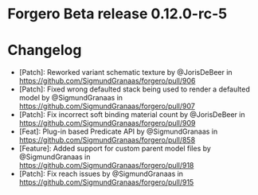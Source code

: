# Forgero Beta release 0.12.0-rc-5

# Changelog

* [Patch]: Reworked variant schematic texture by @JorisDeBeer in https://github.com/SigmundGranaas/forgero/pull/906
* [Patch]: Fixed wrong defaulted stack being used to render a defaulted model by @SigmundGranaas
  in https://github.com/SigmundGranaas/forgero/pull/907
* [Patch]: Fix incorrect soft binding material count by @JorisDeBeer
  in https://github.com/SigmundGranaas/forgero/pull/909
* [Feat]: Plug-in based Predicate API by @SigmundGranaas in https://github.com/SigmundGranaas/forgero/pull/858
* [Feature]: Added support for custom parent model files by @SigmundGranaas
  in https://github.com/SigmundGranaas/forgero/pull/918
* [Patch]: Fix reach issues by @SigmundGranaas in https://github.com/SigmundGranaas/forgero/pull/915


